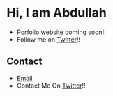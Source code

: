 # Hi, I am Abdullah

- Porfolio website coming soon!!
- Follow me on [Twitter](twitter.com/abdullahSHA256)!!

## Contact
- [Email](mailto:nh1234566@gmail.com)
- Contact Me On [Twitter](twitter.com/abdullahSHA256)!!
<!---
arbaazmir-1/arbaazmir-1 is a ✨ special ✨ repository because its `README.md` (this file) appears on your GitHub profile.
You can click the Preview link to take a look at your changes.
--->
